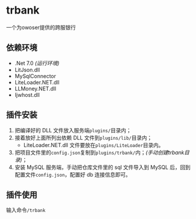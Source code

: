 # trbank

一个为owoser提供的跨服银行

## 依赖环境

- .Net 7.0 *(运行环境)*
- LitJson.dll
- MySqlConnector
- LiteLoader.NET.dll
- LLMoney.NET.dll
- Ijwhost.dll

## 插件安装

1. 把编译好的 DLL 文件放入服务端`plugins/`目录内；
1. 接着放好上面所列出依赖 DLL 文件到`plugins/lib/`目录内；
   - LiteLoader.NET.dll 文件要放在`plugins/LiteLoader`目录内。
2. 把项目文件里的`config.json`复制到`plugins/trbank/`内；*(手动创建trbank目录)*；
3. 安装 MySQL 服务端，手动把仓库文件里的 sql 文件导入到 MySQL 后，回到配置文件`config.json`，配置好 db 连接信息即可。

## 插件使用

输入命令`/trbank`
